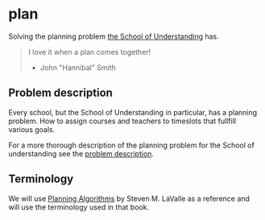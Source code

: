 # plan
Solving the planning problem [the School of Understanding][school] has.

> I love it when a plan comes together!
> - John "Hannibal" Smith

## Problem description
Every school, but the School of Understanding in particular, has a planning problem. How to assign courses and teachers to timeslots that fullfill various goals.

For a more thorough description of the planning problem for the School of understanding see the [problem description][problem].

## Terminology
We will use [Planning Algorithms][lavalle] by Steven M. LaValle as a reference and will use the terminology used in that book.


[school]: https://www.schoolofunderstanding.nl/
[problem]: https://github.com/fifth-postulate/plan/blob/master/problem-description.md
[lavalle]: http://planning.cs.uiuc.edu/booka4.pdf
